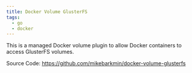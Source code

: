 ```yaml
---
title: Docker Volume GlusterFS
tags:
  - go
  - docker
---
```


This is a managed Docker volume plugin to allow Docker containers to access GlusterFS volumes.

Source Code: https://github.com/mikebarkmin/docker-volume-glusterfs
